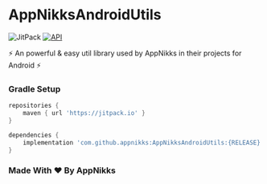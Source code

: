 # AppNikksAndroidUtils

![JitPack](https://img.shields.io/jitpack/v/github/appnikks/AppNikksAndroidUtils?color=blue&label=Release)
[![API](https://img.shields.io/badge/API-16%2B-green.svg?style=flat)](https://android-arsenal.com/api?level=14)


:zap: An powerful & easy util library used by AppNikks in their projects for Android :zap:

### Gradle Setup

```gradle
repositories {
    maven { url 'https://jitpack.io' }
}

dependencies {
    implementation 'com.github.appnikks:AppNikksAndroidUtils:{RELEASE}'
}
```

### Made With ❤️ By AppNikks
